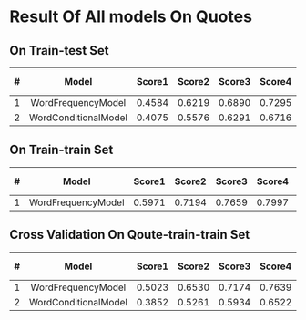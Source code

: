 # Result Of All models On Quotes

## On Train-test Set
|#|Model| Score1| Score2| Score3| Score4 | Overall Score |
|:---:|:---:|:---:|:---:|:---:|:---:|:---:|
| 1 | WordFrequencyModel | 0.4584 | 0.6219 | 0.6890 | 0.7295 | **0.6247** |
| 2 | WordConditionalModel | 0.4075 | 0.5576 | 0.6291 | 0.6716 | **0.5664** |

## On Train-train Set
|#|Model| Score1| Score2| Score3| Score4| Overall Score|
|:---:|:---:|:---:|:---:|:---:|:---:|:---:|
| 1 | WordFrequencyModel | 0.5971 | 0.7194 | 0.7659 | 0.7997 | **0.7205**|



## Cross Validation On Qoute-train-train Set
|#|Model| Score1| Score2| Score3| Score4| Overall Score|
|:---:|:---:|:---:|:---:|:---:|:---:|:---:|
| 1 | WordFrequencyModel | 0.5023 |  0.6530 |  0.7174 | 0.7639 | **0.6591**|
| 2 | WordConditionalModel | 0.3852 |  0.5261 |  0.5934 | 0.6522 | **0.5392**|

